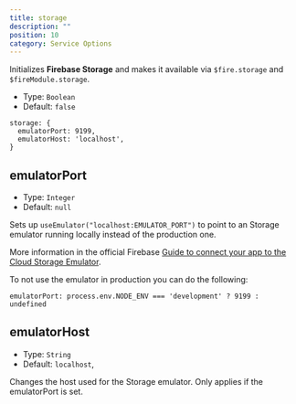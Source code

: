 ```yaml
---
title: storage
description: ""
position: 10
category: Service Options
---
```


Initializes **Firebase Storage** and makes it available via `$fire.storage` and `$fireModule.storage`.

- Type: `Boolean`
- Default: `false`

```js[nuxt.config.js]
storage: {
  emulatorPort: 9199,
  emulatorHost: 'localhost',
}
```

## emulatorPort

- Type: `Integer`
- Default: `null`

Sets up `useEmulator("localhost:EMULATOR_PORT")` to point to an Storage emulator running locally instead of the production one.

More information in the official Firebase [Guide to connect your app to the Cloud Storage Emulator](https://firebase.google.com/docs/emulator-suite/connect_storage).

<alert type="info">
To not use the emulator in production you can do the following:

<code>emulatorPort: process.env.NODE_ENV === 'development' ? 9199 : undefined</code>

</alert>

## emulatorHost

- Type: `String`
- Default: `localhost`,

Changes the host used for the Storage emulator. Only applies if the emulatorPort is set.
